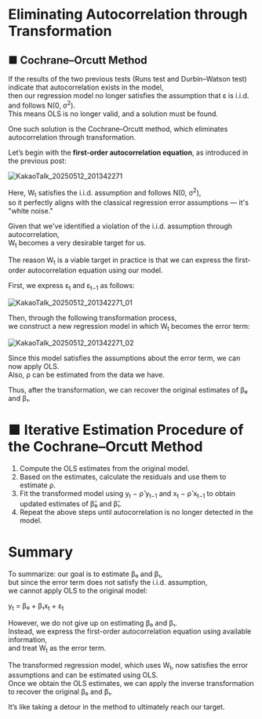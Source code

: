 # Eliminating Autocorrelation through Transformation

## ■ Cochrane–Orcutt Method

If the results of the two previous tests (Runs test and Durbin–Watson test) indicate that autocorrelation exists in the model,  
then our regression model no longer satisfies the assumption that ε is i.i.d. and follows N(0, σ<sup>2</sup>).  
This means OLS is no longer valid, and a solution must be found.

One such solution is the Cochrane–Orcutt method, which eliminates autocorrelation through transformation.

Let’s begin with the **first-order autocorrelation equation**, as introduced in the previous post:

![KakaoTalk_20250512_201342271](https://github.com/user-attachments/assets/c830464c-eb69-4b6e-ab66-a60d963c5740)

Here, W<sub>t</sub> satisfies the i.i.d. assumption and follows N(0, σ<sup>2</sup>),  
so it perfectly aligns with the classical regression error assumptions — it's "white noise."

Given that we've identified a violation of the i.i.d. assumption through autocorrelation,  
W<sub>t</sub> becomes a very desirable target for us.

The reason W<sub>t</sub> is a viable target in practice is that we can express the first-order autocorrelation equation using our model.

First, we express ε<sub>t</sub> and ε<sub>t−1</sub> as follows:

![KakaoTalk_20250512_201342271_01](https://github.com/user-attachments/assets/c16b5ab1-556b-4e09-bfd9-a4bc885e9091)

Then, through the following transformation process,  
we construct a new regression model in which W<sub>t</sub> becomes the error term:

![KakaoTalk_20250512_201342271_02](https://github.com/user-attachments/assets/eb964ba9-ddf2-4989-a4ed-d5ee8d9ca5bb)

Since this model satisfies the assumptions about the error term, we can now apply OLS.  
Also, ρ can be estimated from the data we have.

Thus, after the transformation, we can recover the original estimates of β₀ and β₁.

# ■ Iterative Estimation Procedure of the Cochrane–Orcutt Method

1) Compute the OLS estimates from the original model.  
2) Based on the estimates, calculate the residuals and use them to estimate ρ.  
3) Fit the transformed model using y<sub>t</sub> − ρ̂ y<sub>t−1</sub> and x<sub>t</sub> − ρ̂ x<sub>t−1</sub> to obtain updated estimates of β̂₀ and β̂₁.  
4) Repeat the above steps until autocorrelation is no longer detected in the model.

# Summary

To summarize: our goal is to estimate β₀ and β₁,  
but since the error term does not satisfy the i.i.d. assumption,  
we cannot apply OLS to the original model:

y<sub>t</sub> = β₀ + β₁x<sub>t</sub> + ε<sub>t</sub>

However, we do not give up on estimating β₀ and β₁.  
Instead, we express the first-order autocorrelation equation using available information,  
and treat W<sub>t</sub> as the error term.

The transformed regression model, which uses W<sub>t</sub>, now satisfies the error assumptions and can be estimated using OLS.  
Once we obtain the OLS estimates, we can apply the inverse transformation to recover the original β₀ and β₁.

It’s like taking a detour in the method to ultimately reach our target.

